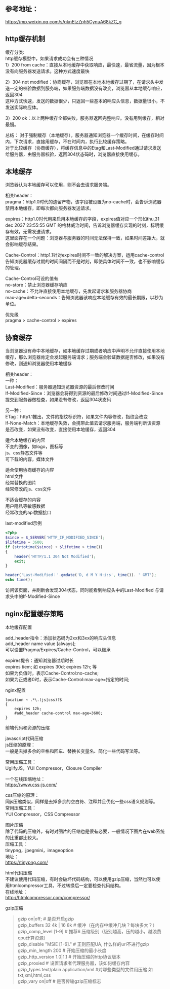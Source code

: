     
参考地址：
-------------
https://mp.weixin.qq.com/s/qknEtzZph5CynuA68kZC_g  


http缓存机制  
-------------
缓存分类:   
http缓存模型中，如果请求成功会有三种情况   
1）200 from cache：直接从本地缓存中获取响应，最快速，最省流量，因为根本没有向服务器发送请求。这种方式速度最快    
  
2）304 not modified：协商缓存，浏览器在本地本地缓存过期了，在请求头中发送一定的校验数据到服务端，如果服务端数据没有改变，浏览器从本地缓存响应，返回304   
这种方式快速，发送的数据很少，只返回一些基本的响应头信息，数据量很小，不发送实际响应体。  
   
3）200 ok：以上两种缓存全都失败，服务器返回完整响应。没有用到缓存，相对最慢。  
  

总结：
对于强制缓存（本地缓存），服务器通知浏览器一个缓存时间，在缓存时间内，下次请求，直接用缓存，不在时间内，执行比较缓存策略。  
对于比较缓存（协商缓存），将缓存信息中的Etag和Last-Modified通过请求发送给服务器，由服务器校验，返回304状态码时，浏览器直接使用缓存。  
  
  
本地缓存   
-------------
浏览器认为本地缓存可以使用，则不会去请求服务端。   
  
相关header：  
pragma：http1.0时代的遗留产物，该字段被设置为no-cache时，会告诉浏览器禁用本地缓存，即每次都向服务器发送请求。  
  
expires：http1.0时代用来启用本地缓存的字段，expires值对应一个形如thu,31 dec 2037   23:55:55 GMT 的格林威治时间，告诉浏览器缓存实现的时刻，标明缓存有效，无需发送请求。   
这里面存在一个问题：浏览器与服务器的时间无法保持一致，如果时间差距大，就会影响缓存结果。    
   
   
Cache-Control：http1.1针对expires时间不一致的解决方案，运用cache-control告知浏览器缓存过期的时间间隔而不是时刻，即使具体时间不一致，也不影响缓存的管理。  
   
Cache-Control可设的值有  
no-store：禁止浏览器缓存响应  
no-cache：不允许直接使用本地缓存，先发起请求和服务器协商  
max-age=delta-seconds：告知浏览器该响应本地缓存有效的最长期限，以秒为单位。  
  
优先级  
pragma > cache-control > expires   
  
  
协商缓存   
-------------
当浏览器没有命中本地缓存，如本地缓存过期或者响应中声明不允许直接使用本地缓存，那么浏览器肯定会发起服务端请求；服务端会验证数据是否修改，如果没有修改，则通知浏览器使用本地缓存   
  
相关header：  
一种：  
Last-Modified：服务器通知浏览器资源的最后修改时间  
If-Modified-Since：浏览器会将得到资源的最后修改时间通过If-Modified-Since提交到服务器做检查，如果没有修改，返回304状态码  
   
另一种：  
ETag：http1.1推出，文件的指纹标识符，如果文件内容修改，指纹会改变  
If-None-Match：本地缓存失效，会携带此值去请求服务端，服务端判断该资源是否改变，如果没有改变，直接使用本地缓存，返回304  
   
  
  
适合本地缓存的内容  
不变的图像，如logo，图标等  
js、css静态文件等  
可下载的内容，媒体文件  
    
  
适合使用协商缓存的内容  
html文件  
经常替换的图片  
经常修改的js、css文件  
  
  
不适合缓存的内容  
用户隐私等敏感数据  
经常改变的api数据接口  
  
  
last-modified示例  
```php
<?php
$since = $_SERVER['HTTP_IF_MODIFIED_SINCE'];
$lifetime = 3600;
if (strtotime($since) + $lifetime > time())
{
	header('HTTP/1.1 304 Not Modified');
	exit;
}

header('Last-Modified：'.gmdate('D, d M Y H:i:s', time()). ' GMT');
echo time();

```
访问该页面，并刷新会发现304状态，同时能看到响应头中的Last-Modified 与请求头中的If-Modified-Since   
  
  
nginx配置缓存策略  
-------------
本地缓存配置  
  
add_header指令：添加状态码为2xx和3xx的响应头信息   
add_header name value [always];   
可以设置Pragma/Expires/Cache-Control，可以继承   
   
expires提令：通知浏览器过期时长   
expires tiem;  如 expires 30d;  expires 12h; 等    
如果为负值时，表示Cache-Control:no-cache;   
如果为正或者0时，表示Cache-Control:max-age=指定的时间;   
   
nginx配置  
```nginx
location ~ .*\.(js|css)?$
{
	expires 12h;
	#add_header cache-control max-age=3600;
}
```
  
  
  
   
前端代码和资源的压缩    
  
javascript代码压缩  
js压缩的原理：  
一般是去掉多余的空格和回车、替换长变量名、简化一些代码写法等。  
  
常用压缩工具：  
UglifyJS，YUI Compressor，Closure Compiler  
  
一个在线压缩地址：  
https://www.css-js.com/  
  
  
css压缩的原理：  
同js压缩类似，同样是去掉多余的空白符、注释并且优化一些css语义规则等。  
常用压缩工具：   
YUI Compressor，CSS Compressor  
  
  
图片压缩  
除了代码的压缩外，有时对图片的压缩也是很有必要，一般情况下图片在web系统的比重都比较大。  
压缩工具：  
tinypng，jpegmini，imageoption  
地址：  
https://tinypng.com/  
  
  
html代码压缩  
不建议使用代码压缩，有时会破坏代码结构，可以使用gzip压缩，当然也可以使用htmlcompressor工具，不过转换后一定要检查代码结构。  
在线地址：  
http://htmlcompressor.com/compressor/   
   
  


gzip压缩   
> gzip on|off; 				# 是否开启gzip  
> gzip_buffers 32 4k | 16 8k 	# 缓冲（在内存中缓冲几块？每块多大？）  
> gzip_comp_level [1-9] 		# 推荐6 压缩级别（级别越高，压的越小，越浪费cpu计算资源）   
> gzip_disable "MSIE [1-6]\."  # 正则匹配UA, 什么样的uri不进行gzip  
> gzip_min_length 200 		# 开始压缩的最小长度  
> gzip_http_version 1.0|1.1   # 开始压缩的http协议版本  
> gzip_proxied				# 设置请求者代理服务器，该如何缓存内容  
> gzip_types text/plain application/xml #对哪些类型的文件用压缩 如txt,xml,html,css  
> gzip_vary on|off			# 是否传输gzip压缩标志  































  



























